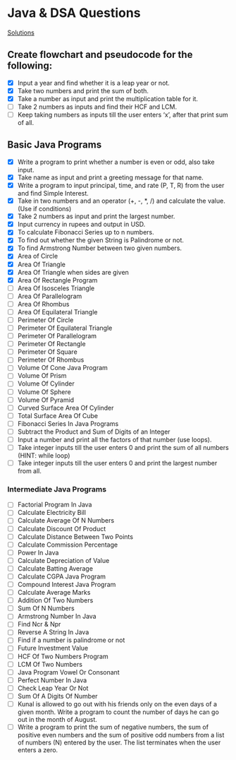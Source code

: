 # Java & DSA Questions

[Solutions](Solutions.md)

## **Create flowchart and pseudocode for the following:**

- [x]  Input a year and find whether it is a leap year or not.
- [x]  Take two numbers and print the sum of both.
- [x]  Take a number as input and print the multiplication table for it.
- [ ]  Take 2 numbers as inputs and find their HCF and LCM.
- [ ]  Keep taking numbers as inputs till the user enters ‘x’, after that print sum of all.

## **Basic Java Programs**

- [x]  Write a program to print whether a number is even or odd, also take input.
- [x]  Take name as input and print a greeting message for that name.
- [x]  Write a program to input principal, time, and rate (P, T, R) from the user and find Simple Interest.
- [x]  Take in two numbers and an operator (+, -, *, /) and calculate the value. (Use if conditions)
- [x]  Take 2 numbers as input and print the largest number.
- [x]  Input currency in rupees and output in USD.
- [x]  To calculate Fibonacci Series up to n numbers.
- [x]  To find out whether the given String is Palindrome or not.
- [x]  To find Armstrong Number between two given numbers.
- [x]  Area of Circle
- [x]  Area Of Triangle
- [x]  Area Of Triangle when sides are given
- [x]  Area Of Rectangle Program
- [ ]  Area Of Isosceles Triangle
- [ ]  Area Of Parallelogram
- [ ]  Area Of Rhombus
- [ ]  Area Of Equilateral Triangle
- [ ]  Perimeter Of Circle
- [ ]  Perimeter Of Equilateral Triangle
- [ ]  Perimeter Of Parallelogram
- [ ]  Perimeter Of Rectangle
- [ ]  Perimeter Of Square
- [ ]  Perimeter Of Rhombus
- [ ]  Volume Of Cone Java Program
- [ ]  Volume Of Prism
- [ ]  Volume Of Cylinder
- [ ]  Volume Of Sphere
- [ ]  Volume Of Pyramid
- [ ]  Curved Surface Area Of Cylinder
- [ ]  Total Surface Area Of Cube
- [ ]  Fibonacci Series In Java Programs
- [ ]  Subtract the Product and Sum of Digits of an Integer
- [ ]  Input a number and print all the factors of that number (use loops).
- [ ]  Take integer inputs till the user enters 0 and print the sum of all numbers (HINT: while loop)
- [ ]  Take integer inputs till the user enters 0 and print the largest number from all.

### **Intermediate Java Programs**

- [ ]  Factorial Program In Java
- [ ]  Calculate Electricity Bill
- [ ]  Calculate Average Of N Numbers
- [ ]  Calculate Discount Of Product
- [ ]  Calculate Distance Between Two Points
- [ ]  Calculate Commission Percentage
- [ ]  Power In Java
- [ ]  Calculate Depreciation of Value
- [ ]  Calculate Batting Average
- [ ]  Calculate CGPA Java Program
- [ ]  Compound Interest Java Program
- [ ]  Calculate Average Marks
- [ ]  Addition Of Two Numbers
- [ ]  Sum Of N Numbers
- [ ]  Armstrong Number In Java
- [ ]  Find Ncr & Npr
- [ ]  Reverse A String In Java
- [ ]  Find if a number is palindrome or not
- [ ]  Future Investment Value
- [ ]  HCF Of Two Numbers Program
- [ ]  LCM Of Two Numbers
- [ ]  Java Program Vowel Or Consonant
- [ ]  Perfect Number In Java
- [ ]  Check Leap Year Or Not
- [ ]  Sum Of A Digits Of Number
- [ ]  Kunal is allowed to go out with his friends only on the even days of a given month. Write a program to count the number of days he can go out in the month of August.
- [ ]  Write a program to print the sum of negative numbers, the sum of positive even numbers and the sum of positive odd numbers from a list of numbers (N) entered by the user. The list terminates when the user enters a zero.
